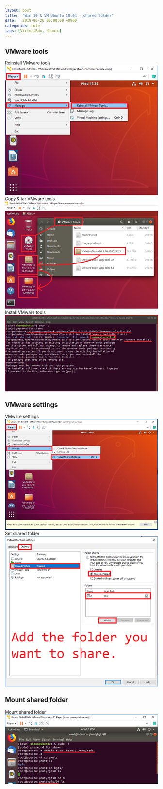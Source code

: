```yaml
---
layout: post
title:  "Win 10 & VM Ubuntu 18.04 - shared folder"
date:   2019-06-26 00:00:00 +0800
categories: note
tags: [VirtualBox, Ubuntu]
---
```

## VMware tools
Reinstall VMware tools  
![Reinstall VMware tools](https://github.com/nshawn4675/nshawn4675.github.io/blob/master/_pic/reinstall_vmware_tools.png?raw=true)  
Copy & tar VMware tools  
![Copy & tar VMware tools](https://github.com/nshawn4675/nshawn4675.github.io/blob/master/_pic/cp_tar_vmware_tools.png?raw=true)  
Install VMware tools
![Install VMware tools](https://github.com/nshawn4675/nshawn4675.github.io/blob/master/_pic/install_vmware_tool.png?raw=true)  
## VMware settings
VMware settings  
![VMware settings](https://github.com/nshawn4675/nshawn4675.github.io/blob/master/_pic/vm_settings.png?raw=true)  
Set shared folder  
![Set shared folder](https://github.com/nshawn4675/nshawn4675.github.io/blob/master/_pic/share_folder.png?raw=true)  
## Mount shared folder
Mount shared folder  
![Mount shared folder](https://github.com/nshawn4675/nshawn4675.github.io/blob/master/_pic/mount_folder.png?raw=true)  
